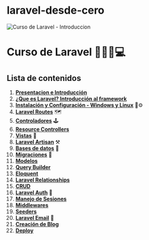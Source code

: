 # laravel-desde-cero
![Curso de Laravel - Introduccion](https://i.imgur.com/JUD1nnF.jpg)

# Curso de Laravel 🚀👋🤟💻

## Lista de contenidos

1.  **[Presentacion e Introducción]()**
2.  **[¿Que es Laravel? Introducción al framework](https://github.com/devfy-space/laravel-desde-cero/blob/master/introduccion-al-framework/laravel.md)**
3.  **[Instalación y Configuración - Windows y Linux](https://github.com/devfy-space/laravel-desde-cero/blob/master/instalacion-configuracion/windows.md)** 🔧⚙️
4.  **[Laravel Routes]()** 🗺️
5.  **[Controladores]()** 🕹️
6.  **[Resource Controllers]()**
7.  **[Vistas]()** 📝
8.  **[Laravel Artisan]()** ⚒️
9.  **[Bases de datos]()** 💾
10. **[Migraciones]()** 💽
11. **[Modelos]()**
12. **[Query Builder]()**
13. **[Eloquent]()**
14. **[Laravel Relationships]()**
15. **[CRUD]()**
16. **[Laravel Auth]()** 🔐
17. **[Manejo de Sesiones]()**
18. **[Middlewares]()**
19. **[Seeders]()**
20. **[Laravel Email]()** 📧
21. **[Creación de Blog]()**
21. **[Deploy]()**
